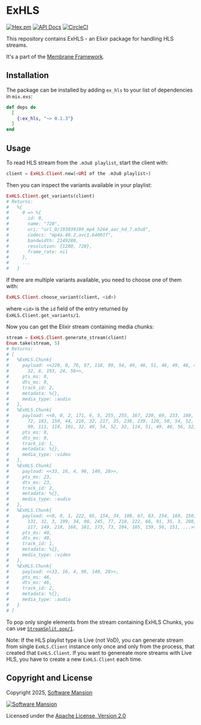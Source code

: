 # ExHLS

[![Hex.pm](https://img.shields.io/hexpm/v/ex_hls.svg)](https://hex.pm/packages/ex_hls)
[![API Docs](https://img.shields.io/badge/api-docs-yellow.svg?style=flat)](https://hexdocs.pm/ex_hls)
[![CircleCI](https://circleci.com/gh/membraneframework/ex_hls.svg?style=svg)](https://circleci.com/gh/membraneframework/ex_hls)

This repository contains ExHLS - an Elixir package for handling HLS streams.

It's a part of the [Membrane Framework](https://membrane.stream).

## Installation

The package can be installed by adding `ex_hls` to your list of dependencies in `mix.exs`:

```elixir
def deps do
  [
    {:ex_hls, "~> 0.1.3"}
  ]
end
```

## Usage

To read HLS stream from the `.m3u8 playlist`, start the client with:
```elixir
client = ExHLS.Client.new(<URI of the .m3u8 playlist>)
```

Then you can inspect the variants available in your playlist:
```elixir
ExHLS.Client.get_variants(client)
# Returns:
#   %{
#     0 => %{
#       id: 0,
#       name: "720",
#       uri: "url_0/193039199_mp4_h264_aac_hd_7.m3u8",
#       codecs: "mp4a.40.2,avc1.64001f",
#       bandwidth: 2149280,
#       resolution: {1280, 720},
#       frame_rate: nil
#     },
#     ...
#   }
```

If there are multiple variants available, you need to choose one of them with:
```elixir
ExHLS.Client.choose_variant(client, <id>)
```
where `<id>` is the `id` field of the entry returned by `ExHLS.Client.get_variants/1`.

Now you can get the Elixir stream containing media chunks:
```elixir
stream = ExHLS.Client.generate_stream(client)
Enum.take(stream, 5)
# Returns: 
# [
#   %ExHLS.Chunk{
#     payload: <<220, 0, 76, 97, 118, 99, 54, 49, 46, 51, 46, 49, 48, 48, 0, 66,
#       32, 8, 193, 24, 56>>,
#     pts_ms: 0,
#     dts_ms: 0,
#     track_id: 2,
#     metadata: %{},
#     media_type: :audio
#   },
#   %ExHLS.Chunk{
#     payload: <<0, 0, 2, 171, 6, 5, 255, 255, 167, 220, 69, 233, 189, 230, 217,
#       72, 183, 150, 44, 216, 32, 217, 35, 238, 239, 120, 50, 54, 52, 32, 45, 32,
#       99, 111, 114, 101, 32, 49, 54, 52, 32, 114, 51, 49, 48, 56, 32, ...>>,
#     pts_ms: 0,
#     dts_ms: 0,
#     track_id: 1,
#     metadata: %{},
#     media_type: :video
#   },
#   %ExHLS.Chunk{
#     payload: <<33, 16, 4, 96, 140, 28>>,
#     pts_ms: 23,
#     dts_ms: 23,
#     track_id: 2,
#     metadata: %{},
#     media_type: :audio
#   },
#   %ExHLS.Chunk{
#     payload: <<0, 0, 1, 222, 65, 154, 34, 108, 67, 63, 254, 169, 150, 0, 4, 1,
#       131, 32, 3, 199, 34, 90, 245, 77, 218, 222, 66, 91, 35, 3, 208, 204, 165,
#       117, 149, 218, 168, 161, 173, 73, 104, 105, 159, 56, 151, ...>>,
#     pts_ms: 40,
#     dts_ms: 40,
#     track_id: 1,
#     metadata: %{},
#     media_type: :video
#   },
#   %ExHLS.Chunk{
#     payload: <<33, 16, 4, 96, 140, 28>>,
#     pts_ms: 46,
#     dts_ms: 46,
#     track_id: 2,
#     metadata: %{},
#     media_type: :audio
#   }
# ]
```

To pop only single elements from the stream containing ExHLS Chunks, you can use [`StreamSplit.pop/1`](https://hexdocs.pm/stream_split/StreamSplit.html#pop/1).

Note: If the HLS playlist type is Live (not VoD), you can generate stream from single `ExHLS.Client` instance only once and only from the process, that created that `ExHLS.Client`. If you want to genereate more streams with Live HLS, you have to create a new `ExHLS.Client` each time.

## Copyright and License

Copyright 2025, [Software Mansion](https://swmansion.com/?utm_source=git&utm_medium=readme&utm_campaign=ex_hls)

[![Software Mansion](https://logo.swmansion.com/logo?color=white&variant=desktop&width=200&tag=membrane-github)](https://swmansion.com/?utm_source=git&utm_medium=readme&utm_campaign=ex_hls)

Licensed under the [Apache License, Version 2.0](LICENSE)
